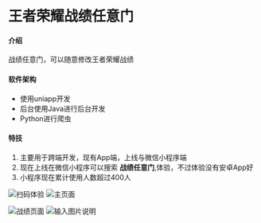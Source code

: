 # 王者荣耀战绩任意门

#### 介绍

战绩任意门，可以随意修改王者荣耀战绩

#### 软件架构

- 使用uniapp开发
- 后台使用Java进行后台开发
- Python进行爬虫


#### 特技

1.  主要用于跨端开发，现有App端，上线与微信小程序端
2.  现在上线在微信小程序可以搜索 **战绩任意门**,体验，不过体验没有安卓App好
3. 小程序现在累计使用人数超过400人

![扫码体验](https://images.gitee.com/uploads/images/2021/0519/154532_1125b2c9_7522400.png "QQ截图20210519154457.png")
![主页面](https://images.gitee.com/uploads/images/2021/0519/154004_57cf1956_7522400.jpeg "Screenshot_20210519_153746.jpg")

![战绩页面](https://images.gitee.com/uploads/images/2021/0519/153939_f247dc67_7522400.jpeg "Screenshot_20210519_153756.jpg")
![输入图片说明](https://images.gitee.com/uploads/images/2021/0519/154611_01e20713_7522400.jpeg "Screenshot_20210519_154337.jpg")